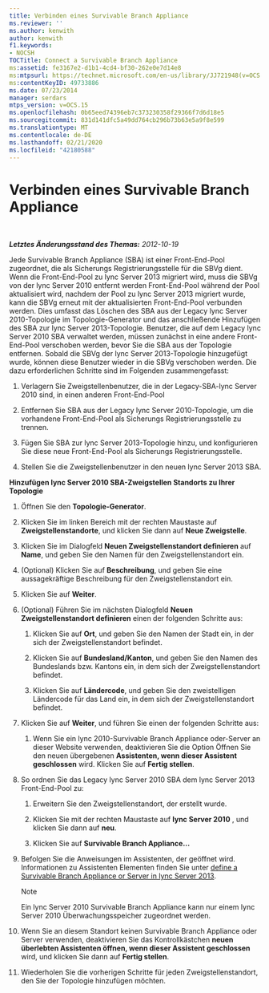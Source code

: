 ```yaml
---
title: Verbinden eines Survivable Branch Appliance
ms.reviewer: ''
ms.author: kenwith
author: kenwith
f1.keywords:
- NOCSH
TOCTitle: Connect a Survivable Branch Appliance
ms:assetid: fe3167e2-d1b1-4cd4-bf30-262e0e7d14e8
ms:mtpsurl: https://technet.microsoft.com/en-us/library/JJ721948(v=OCS.15)
ms:contentKeyID: 49733886
ms.date: 07/23/2014
manager: serdars
mtps_version: v=OCS.15
ms.openlocfilehash: 0b65eed74396eb7c373230358f29366f7d6d18e5
ms.sourcegitcommit: 831d141dfc5a49dd764cb296b73b63e5a9f8e599
ms.translationtype: MT
ms.contentlocale: de-DE
ms.lasthandoff: 02/21/2020
ms.locfileid: "42180588"
---
```

<div data-xmlns="http://www.w3.org/1999/xhtml">

<div class="topic" data-xmlns="http://www.w3.org/1999/xhtml" data-msxsl="urn:schemas-microsoft-com:xslt" data-cs="https://msdn.microsoft.com/">

<div data-asp="https://msdn2.microsoft.com/asp">

# <a name="connect-a-survivable-branch-appliance"></a>Verbinden eines Survivable Branch Appliance

</div>

<div id="mainSection">

<div id="mainBody">

<span> </span>

_**Letztes Änderungsstand des Themas:** 2012-10-19_

Jede Survivable Branch Appliance (SBA) ist einer Front-End-Pool zugeordnet, die als Sicherungs Registrierungsstelle für die SBVg dient. Wenn die Front-End-Pool zu lync Server 2013 migriert wird, muss die SBVg von der lync Server 2010 entfernt werden Front-End-Pool während der Pool aktualisiert wird, nachdem der Pool zu lync Server 2013 migriert wurde, kann die SBVg erneut mit der aktualisierten Front-End-Pool verbunden werden. Dies umfasst das Löschen des SBA aus der Legacy lync Server 2010-Topologie im Topologie-Generator und das anschließende Hinzufügen des SBA zur lync Server 2013-Topologie. Benutzer, die auf dem Legacy lync Server 2010 SBA verwaltet werden, müssen zunächst in eine andere Front-End-Pool verschoben werden, bevor Sie die SBA aus der Topologie entfernen. Sobald die SBVg der lync Server 2013-Topologie hinzugefügt wurde, können diese Benutzer wieder in die SBVg verschoben werden. Die dazu erforderlichen Schritte sind im Folgenden zusammengefasst:

1.  Verlagern Sie Zweigstellenbenutzer, die in der Legacy-SBA-lync Server 2010 sind, in einen anderen Front-End-Pool

2.  Entfernen Sie SBA aus der Legacy lync Server 2010-Topologie, um die vorhandene Front-End-Pool als Sicherungs Registrierungsstelle zu trennen.

3.  Fügen Sie SBA zur lync Server 2013-Topologie hinzu, und konfigurieren Sie diese neue Front-End-Pool als Sicherungs Registrierungsstelle.

4.  Stellen Sie die Zweigstellenbenutzer in den neuen lync Server 2013 SBA.

**Hinzufügen lync Server 2010 SBA-Zweigstellen Standorts zu Ihrer Topologie**

1.  Öffnen Sie den **Topologie-Generator**.

2.  Klicken Sie im linken Bereich mit der rechten Maustaste auf **Zweigstellenstandorte**, und klicken Sie dann auf **Neue Zweigstelle**.

3.  Klicken Sie im Dialogfeld **Neuen Zweigstellenstandort definieren** auf **Name**, und geben Sie den Namen für den Zweigstellenstandort ein.

4.  (Optional) Klicken Sie auf **Beschreibung**, und geben Sie eine aussagekräftige Beschreibung für den Zweigstellenstandort ein.

5.  Klicken Sie auf **Weiter**.

6.  (Optional) Führen Sie im nächsten Dialogfeld **Neuen Zweigstellenstandort definieren** einen der folgenden Schritte aus:
    
    1.  Klicken Sie auf **Ort**, und geben Sie den Namen der Stadt ein, in der sich der Zweigstellenstandort befindet.
    
    2.  Klicken Sie auf **Bundesland/Kanton**, und geben Sie den Namen des Bundeslands bzw. Kantons ein, in dem sich der Zweigstellenstandort befindet.
    
    3.  Klicken Sie auf **Ländercode**, und geben Sie den zweistelligen Ländercode für das Land ein, in dem sich der Zweigstellenstandort befindet.

7.  Klicken Sie auf **Weiter**, und führen Sie einen der folgenden Schritte aus:
    
    1.  Wenn Sie ein lync 2010-Survivable Branch Appliance oder-Server an dieser Website verwenden, deaktivieren Sie die Option Öffnen Sie den neuen übergebenen **Assistenten, wenn dieser Assistent geschlossen** wird. Klicken Sie auf **Fertig stellen**.

8.  So ordnen Sie das Legacy lync Server 2010 SBA dem lync Server 2013 Front-End-Pool zu:
    
    1.  Erweitern Sie den Zweigstellenstandort, der erstellt wurde.
    
    2.  Klicken Sie mit der rechten Maustaste auf **lync Server 2010** , und klicken Sie dann auf **neu**.
    
    3.  Klicken Sie auf **Survivable Branch Appliance...**

9.  Befolgen Sie die Anweisungen im Assistenten, der geöffnet wird. Informationen zu Assistenten Elementen finden Sie unter [define a Survivable Branch Appliance or Server in lync Server 2013](lync-server-2013-define-a-survivable-branch-appliance-or-server.md).
    
    <div>
    

    > [!NOTE]  
    > Ein lync Server 2010 Survivable Branch Appliance kann nur einem lync Server 2010 Überwachungsspeicher zugeordnet werden.

    
    </div>

10. Wenn Sie an diesem Standort keinen Survivable Branch Appliance oder Server verwenden, deaktivieren Sie das Kontrollkästchen **neuen überlebten Assistenten öffnen, wenn dieser Assistent geschlossen** wird, und klicken Sie dann auf **Fertig stellen**.

11. Wiederholen Sie die vorherigen Schritte für jeden Zweigstellenstandort, den Sie der Topologie hinzufügen möchten.

</div>

<span> </span>

</div>

</div>

</div>

